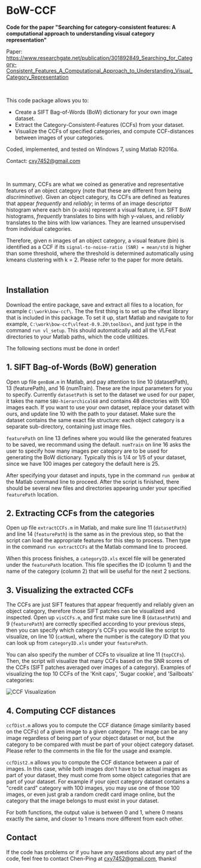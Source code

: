 # BoW-CCF
**Code for the paper "Searching for category-consistent features: A computational approach to understanding visual category representation"**

Paper: https://www.researchgate.net/publication/301892849_Searching_for_Category-Consistent_Features_A_Computational_Approach_to_Understanding_Visual_Category_Representation


<br/>

This code package allows you to:

* Create a SIFT Bag-of-Words (BoW) dictionary for your own image dataset.
* Extract the Category-Consistent-Features (CCFs) from your dataset.
* Visualize the CCFs of specified categories, and compute CCF-distances between images of your categories.

Coded, implemented, and tested on Windows 7, using Matlab R2016a.

Contact: cxy7452@gmail.com

<br />

In summary, CCFs are what we coined as generative and representative features of an object category (note that these are different from being *discriminative*). Given an object category, its CCFs are defined as features that appear *frequently* and *reliably*; in terms of an image descriptor histogram where each bin (x-axis) represent a visual feature, i.e. SIFT BoW histograms, *frequently* translates to bins with high y-values, and *reliably* translates to the bins with low variances. They are learned unsupervised from individual categories.

Therefore, given n images of an object category, a visual feature (bin) is identified as a CCF if its `signal-to-noise-ratio (SNR) = mean/std` is higher than some threshold, where the threshold is determined automatically using kmeans clustering with k = 2. Please refer to the paper for more details.

<br />

## Installation

Download the entire package, save and extract all files to a location, for example `C:\work\bow-ccf\`. The the first thing is to set up the vlfeat library that is included in this package. To set it up, start Matlab and navigate to for example, `C:\work\bow-ccf\vlfeat-0.9.20\toolbox\`, and just type in the command `run vl_setup`. This should automatically add all the VLFeat directories to your Matlab paths, which the code utilitizes.

The following sections must be done in order!

## 1. SIFT Bag-of-Words (BoW) generation

Open up file `genBoW.m` in Matlab, and pay attention to line 10 (datasetPath), 13 (featurePath), and 16 (numTrain). These are the input parameters for you to specify. Currently `datasetPath` is set to the dataset we used for our paper, it takes the name `SBU-hierarchical68` and contains 48 directories with 100 images each. If you want to use your own dataset, replace your dataset with ours, and update line 10 with the path to your dataset. Make sure the dataset contains the same exact file structure: each object category is a separate sub-directory, containing just image files.

`featurePath` on line 13 defines where you would like the generated features to be saved, we recommand using the default. `numTrain` on line 16 asks the user to specify how many images per category are to be used for generating the BoW dictionary. Typically this is 1/4 or 1/5 of your dataset, since we have 100 images per category the default here is 25.

After specifying your dataset and inputs, type in the command `run genBoW` at the Matlab command line to proceed. After the script is finished, there should be several new files and directories appearing under your specified `featurePath` location.

## 2. Extracting CCFs from the categories

Open up file `extractCCFs.m` in Matlab, and make sure line 11 (`datasetPath`) and line 14 (`featurePath`) is the same as in the previous step, so that the script can load the appropriate features for this step to process. Then type in the command `run extractCCFs` at the Matlab command line to proceed.

When this process finishes, a `categoryID.xls` excel file will be generated under the `featurePath` location. This file specifies the ID (column 1) and the name of the category (column 2) that will be useful for the next 2 sections.

## 3. Visualizing the extracted CCFs

The CCFs are just SIFT features that appear frequently and reliably given an object category, therefore those SIFT patches can be visualized and inspected. Open up `visCCFs.m`, and first make sure line 8 (`datasetPath`) and 9 (`featurePath`) are correctly specified according to your previous steps, then you can specify which category's CCFs you would like the script to visualize, on line 10 (`catNum`), where the number is the category ID that you can look up from `categoryID.xls` under your `featurePath`. 

You can also specify the number of CCFs to visualize at line 11 (`topCCFs`). Then, the script will visualize that many CCFs based on the SNR scores of the CCFs (SIFT patches averaged over images of a category). Examples of visualizing the top 10 CCFs of the 'Knit caps', 'Sugar cookie', and 'Sailboats' categories:

![CCF Visualization](https://raw.githubusercontent.com/cxy7452/bow-ccf/master/CCFsVis.png "CCF Visualization Example")

## 4. Computing CCF distances

`ccfDist.m` allows you to compute the CCF diatance (image similarity based on the CCFs) of a given image to a given category. The image can be any image regardless of being part of your object dataset or not, but the category to be compared with must be part of your object category dataset. Please refer to the comments in the file for the usage and example.

`ccfDist2.m` allows you to compute the CCF distance between a pair of images. In this case, while both images don't have to be actual images as part of your dataset, they must come from some object categories that are part of your dataset. For example if your oject category dataset contains a "credit card" category with 100 images, you may use one of those 100 images, or even just grab a random credit card image online, but the category that the image belongs to must exist in your dataset.

For both functions, the output value is between 0 and 1, where 0 means exactly the same, and closer to 1 means more different from each other.

## Contact

If the code has problems or if you have any questions about any part of the code, feel free to contact Chen-Ping at cxy7452@gmail.com, thanks!
